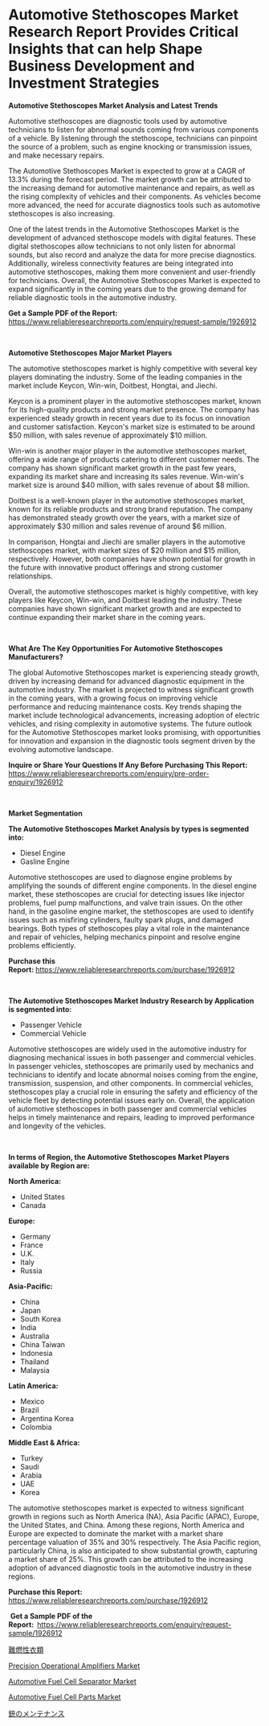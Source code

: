 <p><h1>Automotive Stethoscopes Market Research Report Provides Critical Insights that can help Shape Business Development and Investment Strategies</h1></p><p><strong>Automotive Stethoscopes Market Analysis and Latest Trends</strong></p>
<p><p>Automotive stethoscopes are diagnostic tools used by automotive technicians to listen for abnormal sounds coming from various components of a vehicle. By listening through the stethoscope, technicians can pinpoint the source of a problem, such as engine knocking or transmission issues, and make necessary repairs.</p><p>The Automotive Stethoscopes Market is expected to grow at a CAGR of 13.3% during the forecast period. The market growth can be attributed to the increasing demand for automotive maintenance and repairs, as well as the rising complexity of vehicles and their components. As vehicles become more advanced, the need for accurate diagnostics tools such as automotive stethoscopes is also increasing.</p><p>One of the latest trends in the Automotive Stethoscopes Market is the development of advanced stethoscope models with digital features. These digital stethoscopes allow technicians to not only listen for abnormal sounds, but also record and analyze the data for more precise diagnostics. Additionally, wireless connectivity features are being integrated into automotive stethoscopes, making them more convenient and user-friendly for technicians. Overall, the Automotive Stethoscopes Market is expected to expand significantly in the coming years due to the growing demand for reliable diagnostic tools in the automotive industry.</p></p>
<p><strong>Get a Sample PDF of the Report:&nbsp;</strong> <a href="https://www.reliableresearchreports.com/enquiry/request-sample/1926912">https://www.reliableresearchreports.com/enquiry/request-sample/1926912</a></p>
<p>&nbsp;</p>
<p><strong>Automotive Stethoscopes Major Market Players</strong></p>
<p><p>The automotive stethoscopes market is highly competitive with several key players dominating the industry. Some of the leading companies in the market include Keycon, Win-win, Doitbest, Hongtai, and Jiechi.</p><p>Keycon is a prominent player in the automotive stethoscopes market, known for its high-quality products and strong market presence. The company has experienced steady growth in recent years due to its focus on innovation and customer satisfaction. Keycon's market size is estimated to be around $50 million, with sales revenue of approximately $10 million.</p><p>Win-win is another major player in the automotive stethoscopes market, offering a wide range of products catering to different customer needs. The company has shown significant market growth in the past few years, expanding its market share and increasing its sales revenue. Win-win's market size is around $40 million, with sales revenue of about $8 million.</p><p>Doitbest is a well-known player in the automotive stethoscopes market, known for its reliable products and strong brand reputation. The company has demonstrated steady growth over the years, with a market size of approximately $30 million and sales revenue of around $6 million.</p><p>In comparison, Hongtai and Jiechi are smaller players in the automotive stethoscopes market, with market sizes of $20 million and $15 million, respectively. However, both companies have shown potential for growth in the future with innovative product offerings and strong customer relationships.</p><p>Overall, the automotive stethoscopes market is highly competitive, with key players like Keycon, Win-win, and Doitbest leading the industry. These companies have shown significant market growth and are expected to continue expanding their market share in the coming years.</p></p>
<p>&nbsp;</p>
<p><strong>What Are The Key Opportunities For Automotive Stethoscopes Manufacturers?</strong></p>
<p><p>The global Automotive Stethoscopes market is experiencing steady growth, driven by increasing demand for advanced diagnostic equipment in the automotive industry. The market is projected to witness significant growth in the coming years, with a growing focus on improving vehicle performance and reducing maintenance costs. Key trends shaping the market include technological advancements, increasing adoption of electric vehicles, and rising complexity in automotive systems. The future outlook for the Automotive Stethoscopes market looks promising, with opportunities for innovation and expansion in the diagnostic tools segment driven by the evolving automotive landscape.</p></p>
<p><strong>Inquire or Share Your Questions If Any Before Purchasing This Report:</strong> <a href="https://www.reliableresearchreports.com/enquiry/pre-order-enquiry/1926912">https://www.reliableresearchreports.com/enquiry/pre-order-enquiry/1926912</a></p>
<p>&nbsp;</p>
<p><strong>Market Segmentation</strong></p>
<p><strong>The Automotive Stethoscopes Market Analysis by types is segmented into:</strong></p>
<p><ul><li>Diesel Engine</li><li>Gasline Engine</li></ul></p>
<p><p>Automotive stethoscopes are used to diagnose engine problems by amplifying the sounds of different engine components. In the diesel engine market, these stethoscopes are crucial for detecting issues like injector problems, fuel pump malfunctions, and valve train issues. On the other hand, in the gasoline engine market, the stethoscopes are used to identify issues such as misfiring cylinders, faulty spark plugs, and damaged bearings. Both types of stethoscopes play a vital role in the maintenance and repair of vehicles, helping mechanics pinpoint and resolve engine problems efficiently.</p></p>
<p><strong>Purchase this Report:&nbsp;</strong><a href="https://www.reliableresearchreports.com/purchase/1926912">https://www.reliableresearchreports.com/purchase/1926912</a></p>
<p>&nbsp;</p>
<p><strong>The Automotive Stethoscopes Market Industry Research by Application is segmented into:</strong></p>
<p><ul><li>Passenger Vehicle</li><li>Commercial Vehicle</li></ul></p>
<p><p>Automotive stethoscopes are widely used in the automotive industry for diagnosing mechanical issues in both passenger and commercial vehicles. In passenger vehicles, stethoscopes are primarily used by mechanics and technicians to identify and locate abnormal noises coming from the engine, transmission, suspension, and other components. In commercial vehicles, stethoscopes play a crucial role in ensuring the safety and efficiency of the vehicle fleet by detecting potential issues early on. Overall, the application of automotive stethoscopes in both passenger and commercial vehicles helps in timely maintenance and repairs, leading to improved performance and longevity of the vehicles.</p></p>
<p>&nbsp;</p>
<p><strong>In terms of Region, the Automotive Stethoscopes Market Players available by Region are:</strong></p>
<p>
    <p> <strong> North America: </strong>
        <ul>
            <li>United States</li>
            <li>Canada</li>
        </ul>
        </p> 
    <p> <strong> Europe: </strong>
        <ul>
            <li>Germany</li>
            <li>France</li>
            <li>U.K.</li>
            <li>Italy</li>
            <li>Russia</li>
        </ul>
        </p> 
    <p> <strong> Asia-Pacific: </strong>
        <ul>
            <li>China</li>
            <li>Japan</li>
            <li>South Korea</li>
            <li>India</li>
            <li>Australia</li>
            <li>China Taiwan</li>
            <li>Indonesia</li>
            <li>Thailand</li>
            <li>Malaysia</li>
        </ul>
        </p> 
    <p> <strong> Latin America: </strong>
        <ul>
            <li>Mexico</li>
            <li>Brazil</li>
            <li>Argentina Korea</li>
            <li>Colombia</li>
        </ul>
        </p> 
    <p> <strong> Middle East & Africa: </strong>
        <ul>
            <li>Turkey</li>
            <li>Saudi</li>
            <li>Arabia</li>
            <li>UAE</li>
            <li>Korea</li>
        </ul>
    </p>
    </p>
<p><p>The automotive stethoscopes market is expected to witness significant growth in regions such as North America (NA), Asia Pacific (APAC), Europe, the United States, and China. Among these regions, North America and Europe are expected to dominate the market with a market share percentage valuation of 35% and 30% respectively. The Asia Pacific region, particularly China, is also anticipated to show substantial growth, capturing a market share of 25%. This growth can be attributed to the increasing adoption of advanced diagnostic tools in the automotive industry in these regions.</p></p>
<p><strong>Purchase this Report: </strong><a href="https://www.reliableresearchreports.com/purchase/1926912">https://www.reliableresearchreports.com/purchase/1926912</a></p>
<p>&nbsp;<strong>Get a Sample PDF of the Report:&nbsp;&nbsp;</strong><a href="https://www.reliableresearchreports.com/enquiry/request-sample/1926912">https://www.reliableresearchreports.com/enquiry/request-sample/1926912</a></p>
<p><strong></strong></p>
<p><p><a href="https://medium.com/@silverbeaudinsa406dp355ue/%E9%81%8E%E5%8E%BB%E3%82%B7%E3%82%A7%E3%82%A2-%E5%B8%82%E5%A0%B4%E3%83%88%E3%83%AC%E3%83%B3%E3%83%89-%E3%81%9D%E3%81%97%E3%81%A6%E5%B0%86%E6%9D%A5%E3%81%AE%E6%88%90%E9%95%B7%E3%81%AE%E6%8E%A2%E6%B1%82-%E9%98%B2%E7%82%8E%E7%B4%A0%E6%9D%90%E5%B8%82%E5%A0%B4-0a396f675db5">難燃性衣類</a></p><p><a href="https://view.publitas.com/reportprime-1/precision-operational-amplifiers-market-size-growth-outlook-from-2024-to-2031-projecting-at-markets-trends-analysis-by-application-regional-outlook-and-revenue/">Precision Operational Amplifiers Market</a></p><p><a href="https://frill-swim-3cd.notion.site/Automotive-Fuel-Cell-Separator-Market-Size-Evaluating-its-Market-Trends-Growth-and-Projections-20-8e0af30614e946c79d953dd6faaa66bf">Automotive Fuel Cell Separator Market</a></p><p><a href="https://gentle-editor-9db.notion.site/Automotive-Fuel-Cell-Parts-Market-Insights-Market-Players-and-Forecast-Till-2031-ac52c1cb021d4c8f9cf3c68312c4f64d">Automotive Fuel Cell Parts Market</a></p><p><a href="https://medium.com/@silverbeaudinsa406dp355ue/%E9%8A%83%E3%81%AE%E4%BF%9D%E5%AE%88%E5%B8%82%E5%A0%B4%E3%81%AE%E8%A6%8F%E6%A8%A1-cagr-%E3%83%88%E3%83%AC%E3%83%B3%E3%83%89-2024%E5%B9%B4-2030%E5%B9%B4-cc0be81d8568">銃のメンテナンス</a></p></p>